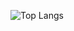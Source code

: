 ![Top Langs](https://github-readme-stats.vercel.app/api/top-langs/?username=nonayan&layout=compact)
